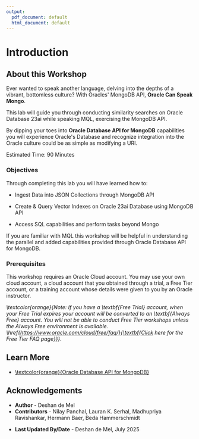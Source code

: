 ```yaml
---
output: 
  pdf_document: default
  html_document: default
---
```



# Introduction

## **About this Workshop**

Ever wanted to speak another language, delving into the depths of a vibrant, bottomless culture? With Oracles' MongoDB API, **Oracle Can Speak Mongo**. 

This lab will guide you through conducting similarity searches on Oracle Database 23ai while speaking MQL, exercising the MongoDB API. 

By dipping your toes into **Oracle Database API for MongoDB** capabilities you will experience Oracle's Database and recognize integration into the Oracle culture could be as simple as modifying a URI. 


Estimated Time: 90 Minutes

### Objectives

Through completing this lab you will have learned how to: 

* Ingest Data into JSON Collections through MongoDB API

* Create & Query Vector Indexes on Oracle 23ai Database using MongoDB API

* Access SQL capabilities and perform tasks beyond Mongo

If you are familiar with MQL this workshop will be helpful in understanding the parallel and added capabilities provided through Oracle Database API for MongoDB. 

### Prerequisites

This workshop requires an Oracle Cloud account. You may use your own cloud account, a cloud account that you obtained through a trial, a Free Tier account, or a training account whose details were given to you by an Oracle instructor.

*\textcolor{orange}{Note: If you have a \textbf{Free Trial} account, when your Free Trial expires your account will be converted to an \textbf{Always Free} account. You will not be able to conduct Free Tier workshops unless the Always Free environment is available. \href{https://www.oracle.com/cloud/free/faq/}{\textbf{Click here for the Free Tier FAQ page}}}*.

## Learn More

* [\textcolor{orange}{Oracle Database API for MongoDB}](https://blogs.oracle.com/database/post/mongodb-api)

## Acknowledgements

* **Author** - Deshan de Mel
* **Contributors** -  Nilay Panchal, Lauran K. Serhal, Madhupriya Ravishankar, Hermann Baer, Beda Hammerschmidt
- **Last Updated By/Date** - Deshan de Mel, July 2025
